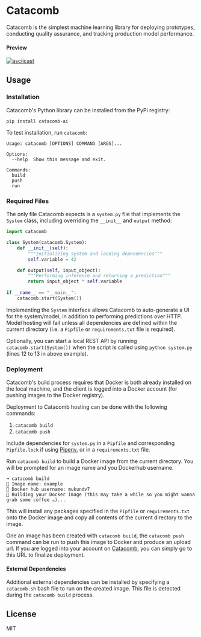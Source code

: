 # Catacomb
Catacomb is the simplest machine learning library for deploying prototypes, conducting quality assurance, and tracking production model performance. 

#### Preview
[![asciicast](https://asciinema.org/a/4q2OKzxrRKe2ql32BZwnqyKrE.svg)](https://asciinema.org/a/4q2OKzxrRKe2ql32BZwnqyKrE)

## Usage

### Installation

Catacomb's Python library can be installed from the PyPi registry:

```
pip install catacomb-ai
```

To test installation, run `catacomb`:

```
Usage: catacomb [OPTIONS] COMMAND [ARGS]...

Options:
  --help  Show this message and exit.

Commands:
  build
  push
  run
```

### Required Files

The only file Catacomb expects is a `system.py` file that implements the `System` class, including overriding the `__init__` and `output` method:

```python
import catacomb

class System(catacomb.System):
    def __init__(self):
        """Initializing system and loading dependencies"""
        self.variable = 42

    def output(self, input_object):
        """Performing inference and returning a prediction"""
        return input_object * self.variable
        
if __name__ == "__main__":
    catacomb.start(System())
```

Implementing the `System` interface allows Catacomb to auto-generate a UI for the system/model,
in addition to performing predictions over HTTP. Model hosting will fail unless all dependencies
are defined within the current directory (i.e. a `Pipfile` or `requirements.txt` file is required).

Optionally, you can start a local REST API by running `catacomb.start(System())` when the script is called using `python system.py` (lines 12 to 13 in above example).

### Deployment
Catacomb's build process requires that Docker is both already installed on the local machine, and 
the client is logged into a Docker account (for pushing images to the Docker registry). 

Deployment to Catacomb hosting can be done with the following commands:

1. `catacomb build`
2. `catacomb push`

Include dependencies for `system.py` in a `Pipfile` and corresponding `Pipfile.lock` if using [Pipenv](https://pypi.org/project/pipenv/), or in a `requirements.txt` file. 

Run `catacomb build` to build a Docker image from the current directory. You will be prompted for an image name and you Dockerhub username.

```
➜ catacomb build
🤖 Image name: example
🤖 Docker hub username: mukundv7
🤖 Building your Docker image (this may take a while so you might wanna grab some coffee ☕)...
```

This will install any packages specified in the `Pipfile` or `requirements.txt` onto the Docker image and copy all contents of the current directory to the image.

One an image has been created with `catacomb build`, the `catacomb push` command can be run to push this image to Docker and produce an upload url. If you are logged into your account on [Catacomb](https://beta.catacomb.ai), you can simply go to this URL to finalize deployment.

#### External Dependencies
Additional external dependencies can be installed by specifying a `catacomb.sh` bash file to run on the created image. This file is detected during the `catacomb build` process.

## License
MIT
